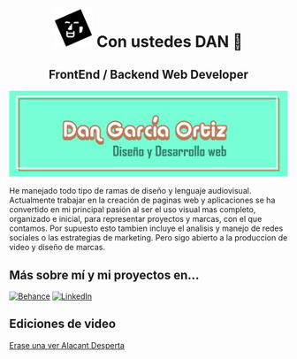 <h1 align="center">
  <img src="img/Rostrocabecera2.png" width=70px></img>
  Con ustedes DAN 👋
</h1>
<h2 align="center">FrontEnd / Backend Web Developer</h2>
<img src="img/banner git.jpg"></img>
<p>He manejado todo tipo de ramas de diseño y lenguaje audiovisual. Actualmente trabajar en la creación de paginas web y aplicaciones se ha convertido en mi principal pasión al ser el uso visual mas completo, organizado e inicial, para representar proyectos y marcas, con el que contamos. Por supuesto esto tambien incluye el analisis y manejo de redes sociales o las estrategias de marketing. Pero sigo abierto a la produccion de video y diseño de marcas.</p>
<h2>Más sobre mí y mi proyectos en...</h2>


[![Behance](https://img.shields.io/badge/Behance-Nart_Spanish_Bomb-1877F2?style=for-the-badge&logo=Behance&logoColor=white&labelColor=101010)](https://www.behance.net/danielgarca10/projects)
[![LinkedIn](https://img.shields.io/badge/LinkedIn-Dan_Garcia-0077B5?style=for-the-badge&logo=linkedin&logoColor=white&labelColor=101010)](https://www.linkedin.com/in/dan-garc%C3%ADa-51403714b/)
<h2>Ediciones de video</h2>
<a href="www.instagram.com/reel/DKjqZkCp0nu/?utm_source=ig_web_copy_link&igsh=MzRlODBiNWFlZA==" target="_blank">Erase una ver Alacant Desperta</a>
